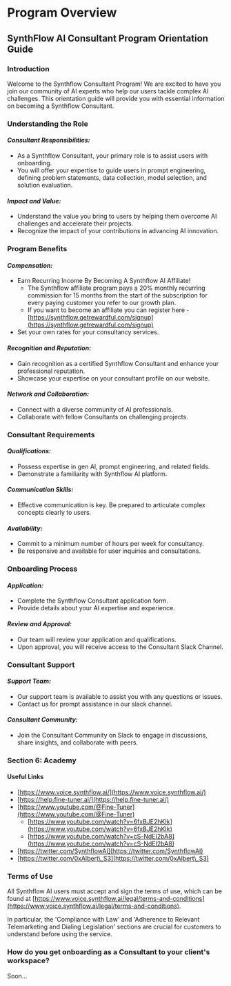 # Program Overview

## SynthFlow AI **Consultant Program Orientation Guide**

### **Introduction**

Welcome to the Synthflow Consultant Program! We are excited to have you join our community of AI experts who help our users tackle complex AI challenges. This orientation guide will provide you with essential information on becoming a Synthflow Consultant.

### **Understanding the Role**

#### _Consultant Responsibilities:_

* As a Synthflow Consultant, your primary role is to assist users with onboarding.
* You will offer your expertise to guide users in prompt engineering, defining problem statements, data collection, model selection, and solution evaluation.

#### _Impact and Value:_

* Understand the value you bring to users by helping them overcome AI challenges and accelerate their projects.
* Recognize the impact of your contributions in advancing AI innovation.

### **Program Benefits**

#### _Compensation:_

* Earn Recurring Income By Becoming A Synthflow AI Affiliate!
  * The Synthflow affiliate program pays a 20% monthly recurring commission for 15 months from the start of the subscription for every paying customer you refer to our growth plan.
  * If you want to become an affiliate you can register here - [https://synthflow.getrewardful.com/signup](https://synthflow.getrewardful.com/signup)
* Set your own rates for your consultancy services.

#### _Recognition and Reputation:_

* Gain recognition as a certified Synthflow Consultant and enhance your professional reputation.
* Showcase your expertise on your consultant profile on our website.

#### _Network and Collaboration:_

* Connect with a diverse community of AI professionals.
* Collaborate with fellow Consultants on challenging projects.

### &#x20;**Consultant Requirements**

#### _Qualifications:_

* Possess expertise in gen AI, prompt engineering, and related fields.
* Demonstrate a familiarity with Synthflow AI platform.

#### _Communication Skills:_

* Effective communication is key. Be prepared to articulate complex concepts clearly to users.

#### _Availability:_

* Commit to a minimum number of hours per week for consultancy.
* Be responsive and available for user inquiries and consultations.

### **Onboarding Process**

#### _Application:_

* Complete the Synthflow Consultant application form.
* Provide details about your AI expertise and experience.

#### _Review and Approval:_

* Our team will review your application and qualifications.
* Upon approval, you will receive access to the Consultant Slack Channel.

### **Consultant Support**

#### _Support Team:_

* Our support team is available to assist you with any questions or issues.
* Contact us for prompt assistance in our slack channel.

#### _Consultant Community:_

* Join the Consultant Community on Slack to engage in discussions, share insights, and collaborate with peers.

### **Section 6: Academy**

#### Useful Links

* [https://www.voice.synthflow.ai/](https://www.voice.synthflow.ai/)
* [https://help.fine-tuner.ai/](https://help.fine-tuner.ai/)
* [https://www.youtube.com/@Fine-Tuner](https://www.youtube.com/@Fine-Tuner)
  * [https://www.youtube.com/watch?v=6fxBJE2hKIk](https://www.youtube.com/watch?v=6fxBJE2hKIk)
  * [https://www.youtube.com/watch?v=cS-NdEI2bA8](https://www.youtube.com/watch?v=cS-NdEI2bA8)
* [https://twitter.com/SynthflowAI](https://twitter.com/SynthflowAI)
* [https://twitter.com/0xAlbert\_S3](https://twitter.com/0xAlbert\_S3)

### **Terms of Use**

All Synthflow AI users must accept and sign the terms of use, which can be found at [https://www.voice.synthflow.ai/legal/terms-and-conditions](https://www.voice.synthflow.ai/legal/terms-and-conditions).

In particular, the 'Compliance with Law' and 'Adherence to Relevant Telemarketing and Dialing Legislation' sections are crucial for customers to understand before using the service.

### How do you get onboarding as a Consultant to your client's workspace?

Soon...

